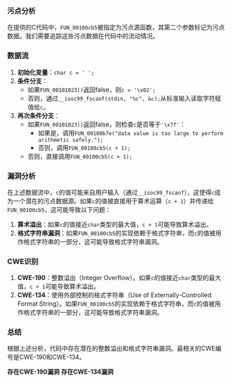 ### 污点分析

在提供的C代码中，`FUN_00100cb5`被指定为污点源函数，其第二个参数标记为污点数据。我们需要追踪这些污点数据在代码中的流动情况。

### 数据流

1. **初始化变量**：`char c = ' ';`
2. **条件分支**：
   - 如果`FUN_00101023()`返回false，则`c = '\x02';`
   - 否则，通过`__isoc99_fscanf(stdin, "%c", &c);`从标准输入读取字符赋值给`c`。
3. **再次条件分支**：
   - 如果`FUN_00101023()`返回false，则检查`c`是否等于`'\x7f'`：
     - 如果是，调用`FUN_00100b7e("data value is too large to perform arithmetic safely.");`
     - 否则，调用`FUN_00100cb5(c + 1);`
   - 否则，直接调用`FUN_00100cb5(c + 1);`

### 漏洞分析

在上述数据流中，`c`的值可能来自用户输入（通过`__isoc99_fscanf`），这使得`c`成为一个潜在的污点数据源。如果`c`的值被直接用于算术运算（`c + 1`）并传递给`FUN_00100cb5`，这可能导致以下问题：

1. **算术溢出**：如果`c`的值接近`char`类型的最大值，`c + 1`可能导致算术溢出。
2. **格式字符串漏洞**：如果`FUN_00100cb5`的实现依赖于格式字符串，而`c`的值被用作格式字符串的一部分，这可能导致格式字符串漏洞。

### CWE识别

1. **CWE-190**：整数溢出（Integer Overflow）。如果`c`的值接近`char`类型的最大值，`c + 1`可能导致算术溢出。
2. **CWE-134**：使用外部控制的格式字符串（Use of Externally-Controlled Format String）。如果`FUN_00100cb5`的实现依赖于格式字符串，而`c`的值被用作格式字符串的一部分，这可能导致格式字符串漏洞。

### 总结

根据上述分析，代码中存在潜在的整数溢出和格式字符串漏洞。最相关的CWE编号是CWE-190和CWE-134。

**存在CWE-190漏洞**
**存在CWE-134漏洞**